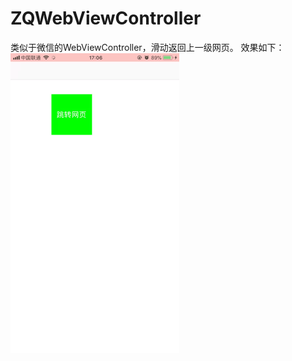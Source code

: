 # ZQWebViewController
类似于微信的WebViewController，滑动返回上一级网页。
效果如下：
![image](https://github.com/GitZhouQi/ZQWebViewController/blob/master/image.GIF)
